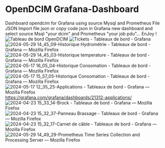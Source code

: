 # OpenDCIM Grafana-Dashboard 
Dashboard opendcim for Grafana using source Mysql and Prometheus
File JSON 
Import file json or copy code json in Grafana new dashboard and select source Msql "your dcim" and Prometheus "your job pdu"... EnJoy !
![Tableau de bord OpenDCIM](https://github.com/alex001x/OpenDCIM-Grafana-Dashboard/assets/146840804/2245924c-ce03-4991-aadb-2b485511c94e)
![Tickets - Tableaux de bord - Grafana](https://github.com/alex001x/OpenDCIM-Grafana-Dashboard/assets/146840804/c08b6c23-9f9f-4524-9ed0-8d9bef8d540a)
![2024-05-29 14_45_09-Historique Hydrométrie - Tableaux de bord - Grafana — Mozilla Firefox](https://github.com/alex001x/OpenDCIM-Grafana-Dashboard/assets/146840804/82f18ccb-4c4a-4a23-9cbd-12b01847bae9)
![2024-05-29 14_45_03-Historique temperature - Tableaux de bord - Grafana — Mozilla Firefox](https://github.com/alex001x/OpenDCIM-Grafana-Dashboard/assets/146840804/0246aa29-5767-43f4-bec5-b112bd3469b0)
![2024-05-17 16_05_04-Historique Consomation - Tableaux de bord - Grafana — Mozilla Firefox](https://github.com/alex001x/OpenDCIM-Grafana-Dashboard/assets/146840804/49903178-5208-4e1a-b7ac-b24ef6675547)
![2024-05-17 15_57_05-Historique Consomation - Tableaux de bord - Grafana — Mozilla Firefox](https://github.com/alex001x/OpenDCIM-Grafana-Dashboard/assets/146840804/372efeab-2a69-43b0-aba5-236ec1f97d2a)
![2024-05-17 12_35_25-Applications - Tableaux de bord - Grafana — Mozilla Firefox](https://github.com/alex001x/OpenDCIM-Grafana-Dashboard/assets/146840804/b580ac1f-1562-49cb-93c1-fc59e082aa7e)
https://grafana.com/grafana/dashboards/21312-applications/
![2024-04-23 15_33_14-Brock - Tableaux de bord - Grafana — Mozilla Firefox](https://github.com/alex001x/OpenDCIM-Grafana-Dashboard/assets/146840804/a6dda4e8-930a-4c48-8cfc-440ac93016bf)
![2024-04-23 15_32_37-Panneau Brassage - Tableaux de bord - Grafana — Mozilla Firefox](https://github.com/alex001x/OpenDCIM-Grafana-Dashboard/assets/146840804/00313e95-8623-41b1-be72-d2011c567b88)
![2024-04-23 15_32_17-Carnet de câble - Tableaux de bord - Grafana — Mozilla Firefox](https://github.com/alex001x/OpenDCIM-Grafana-Dashboard/assets/146840804/caec0344-69fa-486a-b4c0-19011ae62374)
![2024-05-29 14_49_29-Prometheus Time Series Collection and Processing Server — Mozilla Firefox](https://github.com/alex001x/OpenDCIM-Grafana-Dashboard/assets/146840804/30399dce-7e0a-423b-bbd9-516784e2990f)
